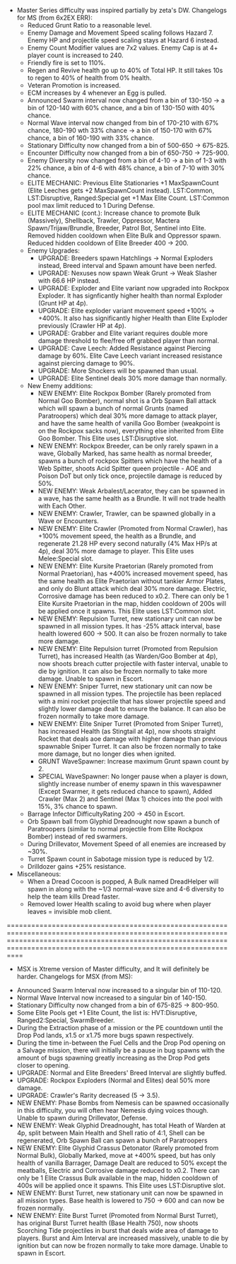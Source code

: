 * Master Series difficulty was inspired partially by zeta's DW. Changelogs for MS (from 6x2EX ERR): 
  - Reduced Grunt Ratio to a reasonable level.
  - Enemy Damage and Movement Speed scaling follows Hazard 7. Enemy HP and projectile speed scaling stays at Hazard 6 instead.
  - Enemy Count Modifier values are 7x2 values. Enemy Cap is at 4+ player count is increased to 240.
  - Friendly fire is set to 110%.
  - Regen and Revive health go up to 40% of Total HP. It still takes 10s to regen to 40% of health from 0% health.
  - Veteran Promotion is increased.
  - ECM increases by 4 whenever an Egg is pulled.
  - Announced Swarm interval now changed from a bin of 130-150 -> a bin of 120-140 with 60% chance, and a bin of 130-150 with 40% chance.
  - Normal Wave interval now changed from bin of 170-210 with 67% chance, 180-190 wth 33% chance -> a bin of 150-170 with 67% chance, a bin of 160-190 with 33% chance.
  - Stationary Difficulty now changed from a bin of 500-650 -> 675-825.
  - Encounter Difficulty now changed from a bin of 650-750 -> 725-900.
  - Enemy Diversity now changed from a bin of 4-10 -> a bin of 1-3 with 22% chance, a bin of 4-6 with 48% chance, a bin of 7-10 with 30% chance.
  - ELITE MECHANIC: Previous Elite Stationaries +1 MaxSpawnCount (Elite Leeches gets +2 MaxSpawnCount instead). LST:Common, LST:Disruptive, Ranged:Special get +1 Max Elite Count. LST:Common pool max limit reduced to 1 During Defense.
  - ELITE MECHANIC (cont.): Increase chance to promote Bulk (Massively), Shellback, Trawler, Oppressor, Mactera Spawn/Trijaw/Brundle, Breeder, Patrol Bot, Sentinel into Elite. Removed hidden cooldown when Elite Bulk and Oppressor spawn. Reduced hidden cooldown of Elite Breeder 400 -> 200.
  - Enemy Upgrades:
    + UPGRADE: Breeders spawn Hatchlings -> Normal Exploders instead, Breed interval and Spawn amount have been nerfed.
    + UPGRADE: Nexuses now spawn Weak Grunt -> Weak Slasher with 66.6 HP instead.
    + UPGRADE: Exploder and Elite variant now upgraded into Rockpox Exploder. It has signficantly higher health than normal Exploder (Grunt HP at 4p).
    + UPGRADE: Elite exploder variant movement speed +100% -> +400%. It also has significantly higher Health than Elite Exploder previously (Crawler HP at 4p).
    + UPGRADE: Grabber and Elite variant requires double more damage threshold to flee/free off grabbed player than normal.
    + UPGRADE: Cave Leech: Added Resistance against Piercing damage by 60%. Elite Cave Leech variant increased resistance against piercing damage to 90%.
    + UPGRADE: More Shockers will be spawned than usual.
    + UPGRADE: Elite Sentinel deals 30% more damage than normally.
  - New Enemy additions:
    + NEW ENEMY: Elite Rockpox Bomber (Rarely promoted from Normal Goo Bomber), normal shot is a Orb Spawn Ball attack which will spawn a bunch of normal Grunts (named Paratroopers) which deal 30% more damage to attack player, and have the same health of vanilla Goo Bomber (weakpoint is on the Rockpox sacks now), everything else inherited from Elite Goo Bomber. This Elite uses LST:Disruptive slot.
    + NEW ENEMY: Rockpox Breeder, can be only rarely spawn in a wave, Globally Marked, has same health as normal breeder, spawns a bunch of rockpox Spitters which have the health of a Web Spitter, shoots Acid Spitter queen projectile - AOE and Poison DoT but only tick once, projectile damage is reduced by 50%.
    + NEW ENEMY: Weak Arbalest/Lacerator, they can be spawned in a wave, has the same health as a Brundle. It will not trade health with Each Other.
    + NEW ENEMY: Crawler, Trawler, can be spawned globally in a Wave or Encounters.
    + NEW ENEMY: Elite Crawler (Promoted from Normal Crawler), has +100% movement speed, the health as a Brundle, and regenerate 21.28 HP every second naturally (4% Max HP/s at 4p), deal 30% more damage to player. This Elite uses Melee:Special slot.
    + NEW ENEMY: Elite Kursite Praetorian (Rarely promoted from Normal Praetorian), has +400% increased movement speed, has the same health as Elite Praetorian without tankier Armor Plates, and only do Blunt attack which deal 30% more damage. Electric, Corrosive damage has been reduced to x0.2. There can only be 1 Elite Kursite Praetorian in the map, hidden cooldown of 200s will be applied once it spawns. This Elite uses LST:Common slot. 
    + NEW ENEMY: Repulsion Turret, new stationary unit can now be spawned in all mission types. It has -25% attack interval, base health lowered 600 -> 500. It can also be frozen normally to take more damage.
    + NEW ENEMY: Elite Repulsion turret (Promoted from Repulsion Turret), has increased Health (as Warden/Goo Bomber at 4p), now shoots breach cutter projectile with faster interval, unable to die by ignition. It can also be frozen normally to take more damage. Unable to spawn in Escort.
    + NEW ENEMY: Sniper Turret, new stationary unit can now be spawned in all mission types. The projectile has been replaced with a mini rocket projectile that has slower projectile speed and slightly lower damage dealt to ensure the balance. It can also be frozen normally to take more damage.
    + NEW ENEMY: Elite Sniper Turret (Promoted from Sniper Turret), has increased Health (as Stingtail at 4p), now shoots straight Rocket that deals aoe damage with higher damage than previous spawnable Sniper Turret. It can also be frozen normally to take more damage, but no longer dies when ignited.
    + GRUNT WaveSpawner: Increase maximum Grunt spawn count by 2.
    + SPECIAL WaveSpawner: No longer pause when a player is down, slightly increase number of enemy spawn in this wavespawner (Except Swarmer, it gets reduced chance to spawn), Added Crawler (Max 2) and Sentinel (Max 1) choices into the pool with 15%, 3% chance to spawn.
  - Barrage Infector DifficultyRating 200 -> 450 in Escort.
  - Orb Spawn ball from Glyphid Dreadnought now spawn a bunch of Paratroopers (similar to normal projectile from Elite Rockpox Bomber) instead of red swarmers.
  - During Drillevator, Movement Speed of all enemies are increased by ~30%.
  - Turret Spawn count in Sabotage mission type is reduced by 1/2.
  - Drilldozer gains +25% resistance. 
* Miscellaneous:
  - When a Dread Cocoon is popped, A Bulk named DreadHelper will spawn in along with the ~1/3 normal-wave size and 4-6 diversity to help the team kills Dread faster.
  - Removed lower Health scaling to avoid bug where when player leaves = invisible mob client.

============================================================================================================================================================================================================================

 * MSX is Xtreme version of Master difficulty, and It will definitely be harder. Changelogs for MSX (from MS): 
  - Announced Swarm Interval now increased to a singular bin of 110-120.
  - Normal Wave Interval now increased to a singular bin of 140-150.
  - Stationary Difficulty now changed from a bin of 675-825 -> 800-950.
  - Some Elite Pools get +1 Elite Count, the list is: HVT:Disruptive, Ranged2:Special, SwarmBreeder.
  - During the Extraction phase of a mission or the PE countdown until the Drop Pod lands, x1.5 or x1.75 more bugs spawn respectively.
  - During the time in-between the Fuel Cells and the Drop Pod opening on a Salvage mission, there will initially be a pause in bug spawns with the amount of bugs spawning greatly increasing as the Drop Pod gets closer to opening.
  - UPGRADE: Normal and Elite Breeders' Breed Interval are slightly buffed.
  - UPGRADE: Rockpox Exploders (Normal and Elites) deal 50% more damage.
  - UPGRADE: Crawler's Rarity decreased (5 -> 3.5).
  - NEW ENEMY: Phase Bombs from Nemesis can be spawned occasionally in this difficulty, you will often hear Nemesis dying voices though. Unable to spawn during Drillevator, Defense.
  - NEW ENEMY: Weak Glyphid Dreadnought, has total Heath of Warden at 4p, split between Main Health and Shell ratio of 4:1, Shell can be regenerated, Orb Spawn Ball can spawn a bunch of Paratroopers
  - NEW ENEMY: Elite Glyphid Crassus Detonator (Rarely promoted from Normal Bulk), Globally Marked, move at +400% speed, but has only health of vanilla Barrager, Damage Dealt are reduced to 50% except the meatballs, Electric and Corrosive damage reduced to x0.2. There can only be 1 Elite Crassus Bulk available in the map, hidden cooldown of 400s will be applied once it spawns. This Elite uses LST:Disruptive slot.
  - NEW ENEMY: Burst Turret, new stationary unit can now be spawned in all mission types. Base health is lowered to 750 -> 600 and can now be frozen normally.
  - NEW ENEMY: Elite Burst Turret (Promoted from Normal Burst Turret), has original Burst Turret health (Base Health 750), now shoots Scorching Tide projectiles in burst that deals wide area of damage to players. Burst and Aim Interval are increased massively, unable to die by ignition but can now be frozen normally to take more damage. Unable to spawn in Escort.